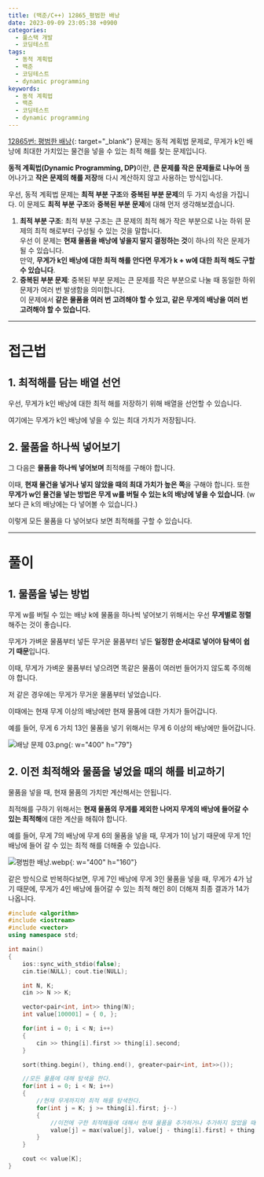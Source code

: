 ```yaml
---
title: (백준/C++) 12865_평범한 배낭
date: 2023-09-09 23:05:38 +0900
categories:
  - 풀스택 개발
  - 코딩테스트
tags:
  - 동적 계획법
  - 백준
  - 코딩테스트
  - dynamic programming
keywords:
  - 동적 계획법
  - 백준
  - 코딩테스트
  - dynamic programming
---
```


[12865번: 평범한 배낭](https://www.acmicpc.net/problem/12865){: target="_blank"} 문제는 동적 계획법 문제로, 무게가 k인 배낭에 최대한 가치있는 물건을 넣을 수 있는 최적 해를 찾는 문제입니다.

<span class="keyword">**동적 계획법(Dynamic Programming, DP)**</span>이란, <span class="font_highlight">**큰 문제를 작은 문제들로 나누어**</span> 풀어나가고 <span class="font_highlight">**작은 문제의 해를 저장**</span>해 다시 계산하지 않고 사용하는 방식입니다.

우선, 동적 계획법 문제는 **최적 부분 구조**와 **중복된 부분 문제**의 두 가지 속성을 가집니다. 이 문제도 **최적 부분 구조**와 **중복된 부분 문제**에 대해 먼저 생각해보겠습니다.

1. **최적 부분 구조**: 최적 부분 구조는 큰 문제의 최적 해가 작은 부분으로 나눈 하위 문제의 최적 해로부터 구성될 수 있는 것을 말합니다.
<br> 우선 이 문제는 **현재 물품을 배낭에 넣을지 말지 결정하는 것**이 하나의 작은 문제가 될 수 있습니다.
<br> 만약, <span class="important">**무게가 k인 배낭에 대한 최적 해를 안다면 무게가 k + w에 대한 최적 해도 구할 수 있습니다**</span>.
2. **중복된 부분 문제**: 중복된 부분 문제는 큰 문제를 작은 부분으로 나눌 때 동일한 하위 문제가 여러 번 발생함을 의미합니다.
<br> 이 문제에서 <span class="important">**같은 물품을 여러 번 고려해야 할 수 있고, 같은 무게의 배낭을 여러 번 고려해야 할 수 있습니다.**</span>

---

# 접근법

## 1. 최적해를 담는 배열 선언

우선, 무게가 k인 배낭에 대한 최적 해를 저장하기 위해 배열을 선언할 수 있습니다.

여기에는 무게가 k인 배낭에 넣을 수 있는 최대 가치가 저장됩니다.

## 2. 물품을 하나씩 넣어보기

그 다음은 **물품을 하나씩 넣어보며** 최적해를 구해야 합니다.

이때, <span class="font_highlight">**현재 물건을 넣거나 넣지 않았을 때의 최대 가치가 높은 쪽**</span>을 구해야 합니다. 또한 <span class="font_highlight">**무게가 w인 물건을 넣는 방법은 무게 w를 버틸 수 있는 k의 배낭에 넣을 수 있습니다**</span>. (w보다 큰 k의 배낭에는 다 넣어볼 수 있습니다.)

이렇게 모든 물품을 다 넣어보다 보면 최적해를 구할 수 있습니다.

---

# 풀이

## 1. 물품을 넣는 방법

무게 w를 버틸 수 있는 배낭 k에 물품을 하나씩 넣어보기 위해서는 우선 **무게별로 정렬**해주는 것이 좋습니다.

무게가 가벼운 물품부터 넣든 무거운 물품부터 넣든 **일정한 순서대로 넣어야 탐색이 쉽기 때문**입니다.

이때, 무게가 가벼운 물품부터 넣으려면 똑같은 물품이 여러번 들어가지 않도록 주의해야 합니다.

저 같은 경우에는 무게가 무거운 물품부터 넣었습니다.

이때에는 현재 무게 이상의 배낭에만 현재 물품에 대한 가치가 들어갑니다.

예를 들어, 무게 6 가치 13인 물품을 넣기 위해서는 무게 6 이상의 배낭에만 들어갑니다.

![배낭 문제 03.png](https://i.postimg.cc/kXXXZfqL/배낭_문제_03.png){: w="400" h="79"}

## 2. 이전 최적해와 물품을 넣었을 때의 해를 비교하기

물품을 넣을 때, 현재 물품의 가치만 계산해서는 안됩니다.

최적해를 구하기 위해서는 <span class="important">**현재 물품의 무게를 제외한 나머지 무게의 배낭에 들어갈 수 있는 최적해**</span>에 대한 계산을 해줘야 합니다.

예를 들어, 무게 7의 배낭에 무게 6의 물품을 넣을 때, 무게가 1이 남기 때문에 무게 1인 배낭에 들어 갈 수 있는 최적 해를 더해줄 수 있습니다.

![평범한 배낭.webp](https://i.postimg.cc/tJcfBqXq/평범한_배낭.webp){: w="400" h="160"}

같은 방식으로 반복하다보면, 무게 7인 배낭에 무게 3인 물품을 넣을 때, 무게가 4가 남기 때문에, 무게가 4인 배낭에 들어갈 수 있는 최적 해인 8이 더해져 최종 결과가 14가 나옵니다.

```cpp
#include <algorithm>
#include <iostream>
#include <vector>
using namespace std;

int main()
{
	ios::sync_with_stdio(false);
	cin.tie(NULL); cout.tie(NULL);

	int N, K;
	cin >> N >> K;

	vector<pair<int, int>> thing(N);
	int value[100001] = { 0, };

	for(int i = 0; i < N; i++)
	{
		cin >> thing[i].first >> thing[i].second;
	}

	sort(thing.begin(), thing.end(), greater<pair<int, int>>());

	//모든 물품에 대해 탐색을 한다.
	for(int i = 0; i < N; i++)
	{
		//현재 무게까지의 최적 해를 탐색한다.
  		for(int j = K; j >= thing[i].first; j--)
		{
			//이전에 구한 최적해들에 대해서 현재 물품을 추가하거나 추가하지 않았을 때의 최적해를 다시 구한다.
			value[j] = max(value[j], value[j - thing[i].first] + thing[i].second);
		}
	}

	cout << value[K];
}
```